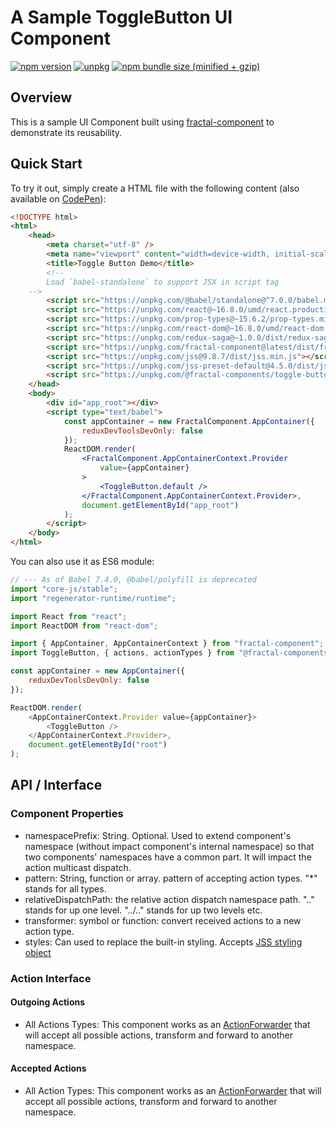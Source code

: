 # A Sample ToggleButton UI Component

[![npm version](https://img.shields.io/npm/v/@fractal-components/toggle-button.svg)](https://www.npmjs.com/package/@fractal-components/toggle-button)
[![unpkg](https://img.shields.io/badge/unpkg-latest-blue.svg)](https://unpkg.com/@fractal-components/toggle-button)
[![npm bundle size (minified + gzip)](https://img.shields.io/bundlephobia/minzip/@fractal-components/toggle-button.svg)](https://bundlephobia.com/result?p=@fractal-components/toggle-button)

## Overview

This is a sample UI Component built using [fractal-component](https://github.com/t83714/fractal-component) to demonstrate its reusability.

## Quick Start

To try it out, simply create a HTML file with the following content (also available on [CodePen](https://codepen.io/t83714/pen/JavEjV)):
```html
<!DOCTYPE html>
<html>
    <head>
        <meta charset="utf-8" />
        <meta name="viewport" content="width=device-width, initial-scale=1.0" />
        <title>Toggle Button Demo</title>
        <!--
        Load `babel-standalone` to support JSX in script tag
    -->
        <script src="https://unpkg.com/@babel/standalone@^7.0.0/babel.min.js"></script>
        <script src="https://unpkg.com/react@~16.8.0/umd/react.production.min.js"></script>
        <script src="https://unpkg.com/prop-types@~15.6.2/prop-types.min.js"></script>
        <script src="https://unpkg.com/react-dom@~16.8.0/umd/react-dom.production.min.js"></script>
        <script src="https://unpkg.com/redux-saga@~1.0.0/dist/redux-saga.umd.min.js"></script>
        <script src="https://unpkg.com/fractal-component@latest/dist/fractal-component.min.umd.js"></script>
        <script src="https://unpkg.com/jss@9.8.7/dist/jss.min.js"></script>
        <script src="https://unpkg.com/jss-preset-default@4.5.0/dist/jss-preset-default.min.js"></script>
        <script src="https://unpkg.com/@fractal-components/toggle-button@latest/dist/@fractal-components/toggle-button.min.umd.js"></script>
    </head>
    <body>
        <div id="app_root"></div>
        <script type="text/babel">
            const appContainer = new FractalComponent.AppContainer({
                reduxDevToolsDevOnly: false
            });
            ReactDOM.render(
                <FractalComponent.AppContainerContext.Provider
                    value={appContainer}
                >
                    <ToggleButton.default />
                </FractalComponent.AppContainerContext.Provider>,
                document.getElementById("app_root")
            );
        </script>
    </body>
</html>
```

You can also use it as ES6 module:
```javascript
// --- As of Babel 7.4.0, @babel/polyfill is deprecated
import "core-js/stable";
import "regenerator-runtime/runtime";

import React from "react";
import ReactDOM from "react-dom";

import { AppContainer, AppContainerContext } from "fractal-component";
import ToggleButton, { actions, actionTypes } from "@fractal-components/toggle-button";

const appContainer = new AppContainer({
    reduxDevToolsDevOnly: false
});

ReactDOM.render(
    <AppContainerContext.Provider value={appContainer}>
        <ToggleButton />
    </AppContainerContext.Provider>,
    document.getElementById("root")
);
```

## API / Interface
### Component Properties
- namespacePrefix: String. Optional. Used to extend component's namespace (without impact component's internal namespace) so that two components' namespaces have a common part. It will impact the action multicast dispatch.
- pattern: String, function or array. pattern of accepting action types. "*" stands for all types.
- relativeDispatchPath: the relative action dispatch namespace path. ".." stands for up one level. "../.." stands for up two levels etc.
- transformer: symbol or function: convert received actions to a new action type.
- styles: Can used to replace the built-in styling. Accepts [JSS styling object](https://github.com/cssinjs/jss/blob/master/docs/json-api.md)

### Action Interface
#### Outgoing Actions
- All Actions Types: This component works as an [ActionForwarder](https://t83714.github.io/fractal-component/api/ActionForwarder.html) that will accept all possible actions, transform and forward to another namespace.

#### Accepted Actions
- All Action Types: This component works as an [ActionForwarder](https://t83714.github.io/fractal-component/api/ActionForwarder.html) that will accept all possible actions, transform and forward to another namespace.
